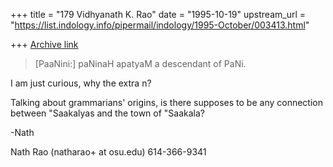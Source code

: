 +++
title = "179 Vidhyanath K. Rao"
date = "1995-10-19"
upstream_url = "https://list.indology.info/pipermail/indology/1995-October/003413.html"

+++
[Archive link](https://list.indology.info/pipermail/indology/1995-October/003413.html)



>[PaaNini:]  paNinaH apatyaM a descendant of PaNi.

I am just curious, why the extra n?

Talking about grammarians' origins, is there supposes to be any
connection between "Saakalyas and the town of "Saakala?

-Nath

Nath Rao (natharao+ at osu.edu)		614-366-9341





